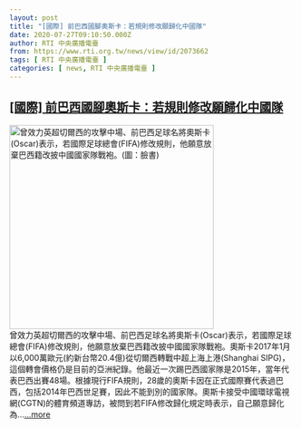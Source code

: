 ```yaml
---
layout: post
title: "[國際] 前巴西國腳奧斯卡：若規則修改願歸化中國隊"
date: 2020-07-27T09:10:50.000Z
author: RTI 中央廣播電臺
from: https://www.rti.org.tw/news/view/id/2073662
tags: [ RTI 中央廣播電臺 ]
categories: [ news, RTI 中央廣播電臺 ]
---
```

<!--1595841050000-->
[[國際] 前巴西國腳奧斯卡：若規則修改願歸化中國隊](https://www.rti.org.tw/news/view/id/2073662)
------

<div>
<img src="https://static.rti.org.tw/assets/thumbnails/2020/07/27/e5ba6040cf644e8003f5cf1de2d36397.jpg" width="360" alt="曾效力英超切爾西的攻擊中場、前巴西足球名將奧斯卡(Oscar)表示，若國際足球總會(FIFA)修改規則，他願意放棄巴西籍改披中國國家隊戰袍。(圖：臉書)" title="曾效力英超切爾西的攻擊中場、前巴西足球名將奧斯卡(Oscar)表示，若國際足球總會(FIFA)修改規則，他願意放棄巴西籍改披中國國家隊戰袍。(圖：臉書)"><br>曾效力英超切爾西的攻擊中場、前巴西足球名將奧斯卡(Oscar)表示，若國際足球總會(FIFA)修改規則，他願意放棄巴西籍改披中國國家隊戰袍。奧斯卡2017年1月以6,000萬歐元(約新台幣20.4億)從切爾西轉戰中超上海上港(Shanghai SIPG)，這個轉會價格仍是目前的亞洲紀錄。他最近一次踢巴西國家隊是2015年，當年代表巴西出賽48場。根據現行FIFA規則，28歲的奧斯卡因在正式國際賽代表過巴西，包括2014年巴西世足賽，因此不能到別的國家隊。奧斯卡接受中國環球電視網(CGTN)的體育頻道專訪，被問到若FIFA修改歸化規定時表示，自己願意歸化為...<a target="_blank" href="https://www.rti.org.tw/news/view/id/2073662">...more</a>
</div>
